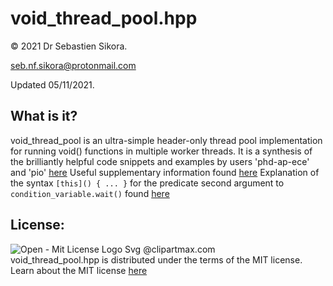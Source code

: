 # void_thread_pool.hpp

© 2021 Dr Sebastien Sikora.

[seb.nf.sikora@protonmail.com](mailto:seb.nf.sikora@protonmail.com)

Updated 05/11/2021.

What is it?
-------------------------
void_thread_pool is an ultra-simple header-only thread pool implementation for running void() functions in multiple worker threads.
It is a synthesis of the brilliantly helpful code snippets and examples by users 'phd-ap-ece' and 'pio' [here](https://stackoverflow.com/questions/15752659/thread-pooling-in-c11)
Useful supplementary information found [here](https://stackoverflow.com/questions/10673585/start-thread-with-member-function)
Explanation of the syntax `[this]() { ... }` for the predicate second argument to `condition_variable.wait()` found [here](https://stackoverflow.com/questions/39565218/c-condition-variable-wait-for-predicate-in-my-class-stdthread-unresolved-o)

License:
-------------------------
![Open - Mit License Logo Svg @clipartmax.com](https://www.clipartmax.com/png/small/140-1401362_open-mit-license-logo-svg.png)<br>
void_thread_pool.hpp is distributed under the terms of the MIT license.<br>
Learn about the MIT license [here](https://choosealicense.com/licenses/mit/)
